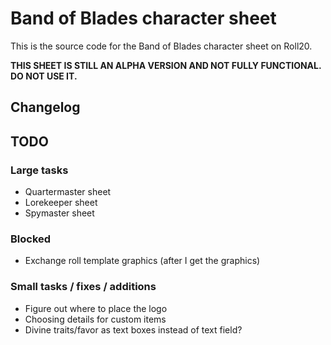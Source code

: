 # Band of Blades character sheet

This is the source code for the Band of Blades character sheet on Roll20.

**THIS SHEET IS STILL AN ALPHA VERSION AND NOT FULLY FUNCTIONAL. DO NOT USE IT.**

## Changelog

## TODO

### Large tasks

- Quartermaster sheet
- Lorekeeper sheet
- Spymaster sheet

### Blocked

- Exchange roll template graphics (after I get the graphics)

### Small tasks / fixes / additions

- Figure out where to place the logo
- Choosing details for custom items
- Divine traits/favor as text boxes instead of text field?
